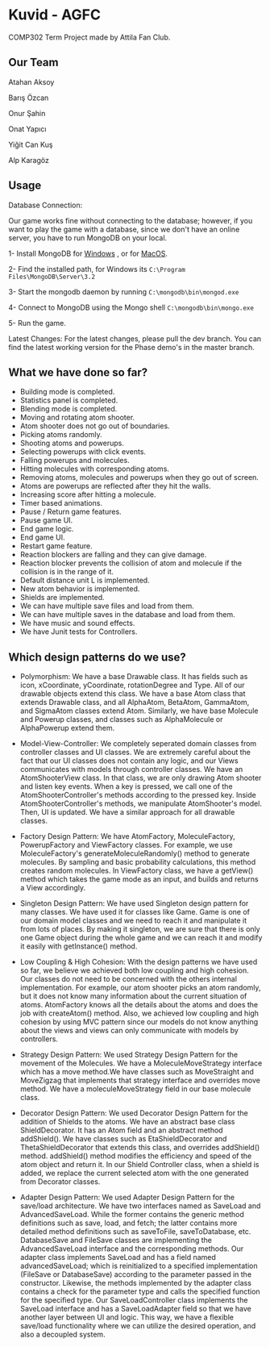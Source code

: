 # Kuvid - AGFC

COMP302 Term Project made by Attila Fan Club.

## Our Team

Atahan Aksoy

Barış Özcan

Onur Şahin

Onat Yapıcı

Yiğit Can Kuş

Alp Karagöz

## Usage

Database Connection:

Our game works fine without connecting to the database; however, if you want to play the game with a database, since we don't have an online server, you have to run MongoDB on your local. 

1- Install MongoDB for 
[Windows](https://docs.mongodb.com/manual/tutorial/install-mongodb-on-windows/)
, or for [MacOS](https://docs.mongodb.com/manual/tutorial/install-mongodb-on-os-x/
).

2- Find the installed path, for Windows its  <code>C:\Program Files\MongoDB\Server\3.2</code>

3- Start the mongodb daemon by running <code>C:\mongodb\bin\mongod.exe</code>

4- Connect to MongoDB using the Mongo shell <code>C:\mongodb\bin\mongo.exe</code>

5- Run the game.

Latest Changes:
For the latest changes, please pull the dev branch. You can find the latest working version for the Phase demo's in the master branch.

## What we have done so far?
- Building mode is completed.
- Statistics panel is completed.
- Blending mode is completed.
- Moving and rotating atom shooter.
- Atom shooter does not go out of boundaries.
- Picking atoms randomly.
- Shooting atoms and powerups.
- Selecting powerups with click events.
- Falling powerups and molecules.
- Hitting molecules with corresponding atoms.
- Removing atoms, molecules and powerups when they go out of screen.
- Atoms are powerups are reflected after they hit the walls.
- Increasing score after hitting a molecule.
- Timer based animations.
- Pause / Return game features.
- Pause game UI.
- End game logic.
- End game UI.
- Restart game feature.
- Reaction blockers are falling and they can give damage.
- Reaction blocker prevents the collision of atom and molecule if the collision is in the range of it.
- Default distance unit L is implemented.
- New atom behavior is implemented.
- Shields are implemented.
- We can have multiple save files and load from them.
- We can have multiple saves in the database and load from them.
- We have music and sound effects.
- We have Junit tests for Controllers.

## Which design patterns do we use?

- Polymorphism:
    We have a base Drawable class. It has fields such as icon, xCoordinate, yCoordinate,
   rotationDegree and Type. All of our drawable objects extend this class. We have
   a base Atom class that extends Drawable class, and all AlphaAtom, BetaAtom, GammaAtom,
   and SigmaAtom classes extend Atom. Similarly, we have base Molecule and Powerup classes,
   and classes such as AlphaMolecule or AlphaPowerup extend them.
   
- Model-View-Controller:
     We completely seperated domain classes from controller classes and UI classes. We are
    extremely careful about the fact that our UI classes does not contain any logic, and our
    Views communicates with models through controller classes. 
     We have an AtomShooterView class. In that class, we are only drawing Atom shooter and listen
    key events. When a key is pressed, we call one of the AtomShooterController's methods according
    to the pressed key. Inside AtomShooterController's methods, we manipulate AtomShooter's model.
    Then, UI is updated. We have a similar approach for all drawable classes.
    
- Factory Design Pattern:
    We have AtomFactory, MoleculeFactory, PowerupFactory and ViewFactory classes. For example, 
 we use MoleculeFactory's generateMoleculeRandomly() method to generate molecules. By sampling and
 basic probability calculations, this method creates random molecules. In ViewFactory class, we have
 a getView() method which takes the game mode as an input, and builds and returns a View accordingly.
 
- Singleton Design Pattern:
    We have used Singleton design pattern for many classes. We have used it for classes like Game. Game is one of our domain model
  classes and we need to reach it and manipulate it from lots of places. By making it singleton, we
  are sure that there is only one Game object during the whole game and we can reach it and modify it
  easily with getInstance() method.
    
- Low Coupling & High Cohesion:
    With the design patterns we have used so far, we believe we achieved both low coupling and high 
  cohesion. Our classes do not need to be concerned with the others internal implementation.
  For example, our atom shooter picks an atom randomly, but it does not know many information
  about the current situation of atoms. AtomFactory knows all the details about the atoms and does the job
  with createAtom() method. Also, we achieved low coupling and high cohesion by using MVC pattern
  since our models do not know anything about the views and views can only communicate with models
  by controllers.
  
- Strategy Design Pattern:
    We used Strategy Design Pattern for the movement of the Molecules. We have a MoleculeMoveStrategy
  interface which has a move method.We have classes such as MoveStraight and MoveZigzag 
  that implements that strategy interface and overrides move method. We have a moleculeMoveStrategy
  field in our base molecule class.
  
- Decorator Design Pattern:
    We used Decorator Design Pattern for the addition of Shields to the atoms. We have an
  abstract base class ShieldDecorator. It has an Atom field and an abstract method addShield(). 
  We have classes such as EtaShieldDecorator and ThetaShieldDecorator that extends this class,
  and overrides addShield() method. addShield() method modifies the efficiency and speed of the
  atom object and return it. In our Shield Controller class, when a shield is added, we replace
  the current selected atom with the one generated from Decorator classes.
  
- Adapter Design Pattern:
    We used Adapter Design Pattern for the save/load architecture. We have two interfaces named as SaveLoad and AdvancedSaveLoad. While the former contains the generic method definitions such as save, load, and fetch; the latter contains more detailed method definitions such as saveToFile, saveToDatabase, etc. DatabaseSave and FileSave classes are implementing the AdvancedSaveLoad interface and the corresponding methods. Our adapter class implements SaveLoad and has a field named advancedSaveLoad; which is reinitialized to a specified implementation (FileSave or DatabaseSave) according to the parameter passed in the constructor. Likewise, the methods implemented by the adapter class contains a check for the parameter type and calls the specified function for the specified type. Our SaveLoadController class implements the SaveLoad interface and has a SaveLoadAdapter field so that we have another layer between UI and logic. This way, we have a flexible save/load functionality where we can utilize the desired operation, and also a decoupled system.

